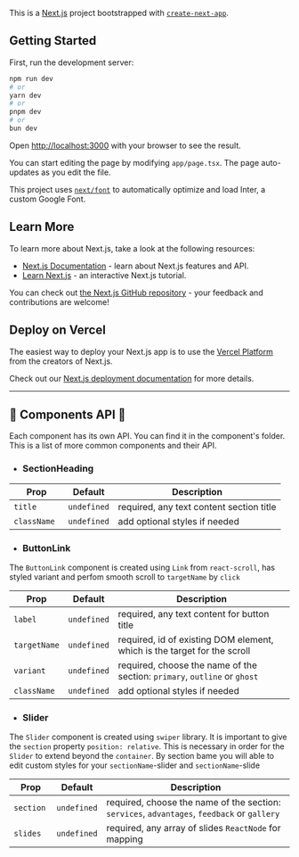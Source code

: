 This is a [Next.js](https://nextjs.org/) project bootstrapped with
[`create-next-app`](https://github.com/vercel/next.js/tree/canary/packages/create-next-app).

## Getting Started

First, run the development server:

```bash
npm run dev
# or
yarn dev
# or
pnpm dev
# or
bun dev
```

Open [http://localhost:3000](http://localhost:3000) with your browser to see the
result.

You can start editing the page by modifying `app/page.tsx`. The page
auto-updates as you edit the file.

This project uses
[`next/font`](https://nextjs.org/docs/basic-features/font-optimization) to
automatically optimize and load Inter, a custom Google Font.

## Learn More

To learn more about Next.js, take a look at the following resources:

- [Next.js Documentation](https://nextjs.org/docs) - learn about Next.js
  features and API.
- [Learn Next.js](https://nextjs.org/learn) - an interactive Next.js tutorial.

You can check out
[the Next.js GitHub repository](https://github.com/vercel/next.js/) - your
feedback and contributions are welcome!

## Deploy on Vercel

The easiest way to deploy your Next.js app is to use the
[Vercel Platform](https://vercel.com/new?utm_medium=default-template&filter=next.js&utm_source=create-next-app&utm_campaign=create-next-app-readme)
from the creators of Next.js.

Check out our
[Next.js deployment documentation](https://nextjs.org/docs/deployment) for more
details.

---

## 💼 Components API 💼

Each component has its own API. You can find it in the component's folder. This
is a list of more common components and their API.

- ### SectionHeading

| Prop         | Default     | Description                              |
| ------------ | ----------- | ---------------------------------------- |
| `title `     | `undefined` | required, any text content section title |
| `className ` | `undefined` | add optional styles if needed            |

- ### ButtonLink

The `ButtonLink` component is created using `Link` from `react-scroll`, has
styled variant and perfom smooth scroll to `targetName` by `click`

| Prop         | Default     | Description                                                               |
| ------------ | ----------- | ------------------------------------------------------------------------- |
| `label `     | `undefined` | required, any text content for button title                               |
| `targetName` | `undefined` | required, id of existing DOM element, which is the target for the scroll  |
| `variant `   | `undefined` | required, choose the name of the section: `primary`, `outline` or `ghost` |
| `className ` | `undefined` | add optional styles if needed                                             |

- ### Slider

The `Slider` component is created using `swiper` library. It is important to
give the `section` property `position: relative`. This is necessary in order for
the `Slider` to extend beyond the `container`. By section bame you will able to
edit custom styles for your `sectionName`-slider and `sectionName`-slide

| Prop       | Default     | Description                                                                                 |
| ---------- | ----------- | ------------------------------------------------------------------------------------------- |
| `section ` | `undefined` | required, choose the name of the section: `services`, `advantages`, `feedback` or `gallery` |
| `slides`   | `undefined` | required, any array of slides `ReactNode` for mapping                                       |
